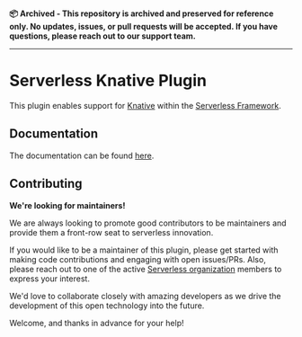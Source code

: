 **📦 Archived - This repository is archived and preserved for reference only. No updates, issues, or pull requests will be accepted. If you have questions, please reach out to our support team.**

---

# Serverless Knative Plugin

This plugin enables support for [Knative](https://knative.dev) within the [Serverless Framework](https://github.com/serverless/serverless).

## Documentation

The documentation can be found [here](https://serverless.com/framework/docs/providers/knative).

## Contributing

__We're looking for maintainers!__

We are always looking to promote good contributors to be maintainers and provide them a front-row seat to serverless innovation.

If you would like to be a maintainer of this plugin, please get started with making code contributions and engaging with open issues/PRs. Also, please reach out to one of the active [Serverless organization](https://github.com/serverless) members to express your interest.

We'd love to collaborate closely with amazing developers as we drive the development of this open technology into the future.

Welcome, and thanks in advance for your help!
